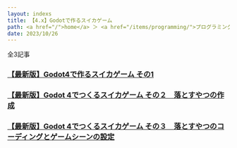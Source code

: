```yaml
---
layout: indexs
title: 【4.x】Godotで作るスイカゲーム
path: <a href="/">home</a> ＞ <a href="/items/programming/">プログラミング</a> ＞ <a href="/items/programming/godot/">Godot</a> ＞ <a href="/items/programming/godot/watermelongame/">スイカゲーム</a>
date: 2023/10/26
---
```

<p id="path">全3記事</p>
<h3><a href="./1.md">【最新版】Godot4で作るスイカゲーム その1</a></h3>
<h3><a href="./2.md">【最新版】Godot 4でつくるスイカゲーム その２　落とすやつの作成</a></h3>
<h3><a href="./3.md">【最新版】Godot 4でつくるスイカゲーム その３　落とすやつのコーディングとゲームシーンの設定</a></h3>